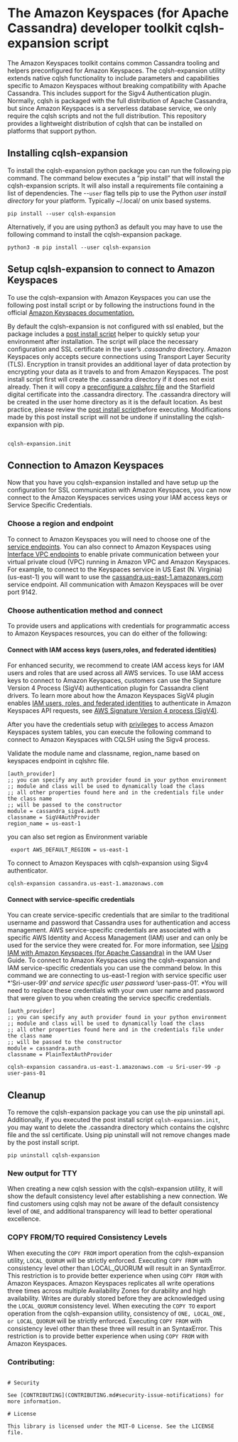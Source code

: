 
# The Amazon Keyspaces (for Apache Cassandra) developer toolkit cqlsh-expansion script

The Amazon Keyspaces toolkit contains common Cassandra tooling and helpers preconfigured for Amazon Keyspaces. The cqlsh-expansion utility extends native cqlsh functionality to include parameters and capabilities specific to Amazon Keyspaces without breaking compatibility with Apache Cassandra. This includes support for the Sigv4 Authentication plugin. Normally, cqlsh is packaged with the full distribution of Apache Cassandra, but since Amazon Keyspaces is a serverless database service, we only require the cqlsh scripts and not the full distribution. This repository provides a lightweight distribution of cqlsh that can be installed on platforms that support python. 


## Installing cqlsh-expansion

To install the cqlsh-expansion python package you can run the following pip command. The command below executes a “pip install” that will install the cqlsh-expansion scripts. It will also install a requirements file containing a list of dependencies. The --`user` flag tells pip to use the Python *user install directory* for your platform. Typically ~/.local/ on unix based systems. 

```
pip install --user cqlsh-expansion 
```

Alternatively, if you are using python3 as default you may have to use the following command to install the cqlsh-expansion package. 

```
python3 -m pip install --user cqlsh-expansion
```

## Setup cqlsh-expansion to connect to Amazon Keyspaces

To use the cqlsh-expansion with Amazon Keyspaces you can use the following post install script or by following the instructions found in the official [Amazon Keyspaces documentation.](https://docs.aws.amazon.com/keyspaces/latest/devguide/programmatic.cqlsh.html) 

By default the cqlsh-expansion is not configured with ssl enabled, but the package includes a [post install script](https://github.com/aws-samples/amazon-keyspaces-toolkit/blob/master/cqlsh-expansion/config/post_install.py) helper to quickly setup your environment after installation. The script will place the necessary configuration and SSL certificate in the user’s *.cassandra* directory. Amazon Keyspaces only accepts secure connections using Transport Layer Security (TLS). Encryption in transit provides an additional layer of data protection by encrypting your data as it travels to and from Amazon Keyspaces. The post install script first will create the .cassandra directory if it does not exist already. Then it will copy a [preconfigure a cqlshrc file](https://github.com/aws-samples/amazon-keyspaces-toolkit/blob/master/cqlsh-expansion/config/cqlshrc_template) and the Starfield digital certificate into the .cassandra directory. The .cassandra directory will be created in the user home directory as it is the default location. As best practice, please review the [post install script](https://github.com/aws-samples/amazon-keyspaces-toolkit/blob/master/cqlsh-expansion/config/post_install.py)before executing. Modifications made by this post install script will not be undone if uninstalling the cqlsh-expansion with pip. 

```

cqlsh-expansion.init

```

## Connection to Amazon Keyspaces

Now that you have you cqlsh-expansion installed and have setup up the configuration for SSL communication with Amazon Keyspaces, you can now connect to the Amazon Keyspaces services using your IAM access keys or Service Specific Credentials. 

### Choose a region and endpoint

To connect to Amazon Keyspaces you will need to choose one of the [service endpoints](https://docs.aws.amazon.com/keyspaces/latest/devguide/programmatic.endpoints.html). You can also connect to Amazon Keyspaces using [Interface VPC endpoints](https://docs.aws.amazon.com/keyspaces/latest/devguide/vpc-endpoints.html) to enable private communication between your virtual private cloud (VPC) running in Amazon VPC and Amazon Keyspaces. For example, to connect to the Keyspaces service in US East (N. Virginia) (us-east-1) you will want to use the [cassandra.us-east-1.amazonaws.com](http://cassandra.us-east-1.amazonaws.com/) service endpoint.  All communication with Amazon Keyspaces will be over port 9142. 

### Choose authentication method and connect
To provide users and applications with credentials for programmatic access to Amazon Keyspaces resources, you can do either of the following:

#### Connect with IAM access keys (users,roles, and federated identities)

For enhanced security, we recommend to create IAM access keys for IAM users and roles that are used across all AWS services. To use IAM access keys to connect to Amazon Keyspaces, customers can use the Signature Version 4 Process (SigV4) authentication plugin for Cassandra client drivers. To learn more about how the Amazon Keyspaces SigV4 plugin enables [IAM users, roles, and federated identities](https://docs.aws.amazon.com/IAM/latest/UserGuide/id_roles.html) to authenticate in Amazon Keyspaces API requests, see [AWS Signature Version 4 process (SigV4)](https://docs.aws.amazon.com/general/latest/gr/signature-version-4.html). 

After you have the credentials setup with [privileges](https://docs.aws.amazon.com/keyspaces/latest/devguide/security_iam_service-with-iam.html) to access Amazon Keyspaces system tables, you can execute the following command to connect to Amazon Keyspaces with CQLSH using the Sigv4 process.  

Validate the module name and classname, region_name based on keyspaces endpoint in cqlshrc file. 

```
[auth_provider]
;; you can specify any auth provider found in your python environment
;; module and class will be used to dynamically load the class
;; all other properties found here and in the credentials file under the class name
;; will be passed to the constructor
module = cassandra_sigv4.auth
classname = SigV4AuthProvider
region_name = us-east-1
```
you can also set region as Environment variable

```
 export AWS_DEFAULT_REGION = us-east-1
```

To connect to Amazon Keyspaces with cqlsh-expansion using Sigv4 authenticator.  
```
cqlsh-expansion cassandra.us-east-1.amazonaws.com 
```

#### Connect with service-specific credentials

You can create service-specific credentials that are similar to the traditional username and password that Cassandra uses for authentication and access management. AWS service-specific credentials are associated with a specific AWS Identity and Access Management (IAM) user and can only be used for the service they were created for. For more information, see [Using IAM with Amazon Keyspaces (for Apache Cassandra)](http://using%20iam%20with%20amazon%20keyspaces%20%28for%20apache%20cassandra%29/) in the IAM User Guide. To connect to Amazon Keyspaces using the cqlsh-expansion and IAM service-specific credentials you can use the command below. In this command we are connecting to us-east-1 region with service specific user *‘Sri-user-99’ *and service specific user password* ‘user-pass-01’. *You will need to replace these credentials with your own user name and password that were given to you when creating the service specific credentials. 


```
[auth_provider]
;; you can specify any auth provider found in your python environment
;; module and class will be used to dynamically load the class
;; all other properties found here and in the credentials file under the class name
;; will be passed to the constructor
module = cassandra.auth
classname = PlainTextAuthProvider
```

```
cqlsh-expansion cassandra.us-east-1.amazonaws.com -u Sri-user-99 -p user-pass-01
```


## Cleanup
To remove the cqlsh-expansion package you can use the pip uninstall api. Additionally, if you executed the post install script ```cqlsh-expansion.init```, you may want to delete the .cassandra directory which contains the cqlshrc file and the ssl certificate. Using pip uninstall will not remove changes made by the post install script. 

```
pip uninstall cqlsh-expansion
```

### New output for TTY

When creating a new cqlsh session with the cqlsh-expansion utility, it will show the default consistency level after establishing a new connection. We find customers using cqlsh may not be aware of the default consistency level of `ONE`, and additional transparency will lead to better operational excellence.

### COPY FROM/TO required Consistency Levels

When executing the `COPY FROM` import operation from the cqlsh-expansion utility, `LOCAL_QUORUM` will be strictly enforced. Executing `COPY FROM` with consistency level other than LOCAL_QUORUM will result in an SyntaxError. This restriction is to provide better experience when using `COPY FROM` with Amazon Keyspaces. Amazon Keyspaces replicates all write operations three times across multiple Availability Zones for durability and high availability. Writes are durably stored before they are acknowledged using the `LOCAL_QUORUM` consistency level.
When executing the `COPY TO` export operation from the cqlsh-expansion utility, consistency of `ONE, LOCAL_ONE, or LOCAL_QUORUM` will be strictly enforced. Executing `COPY FROM` with consistency level other than these three will result in an SyntaxError. This restriction is to provide better experience when using `COPY FROM` with Amazon Keyspaces. 

### Contributing:

```

# Security

See [CONTRIBUTING](CONTRIBUTING.md#security-issue-notifications) for more information.

# License

This library is licensed under the MIT-0 License. See the LICENSE file.
```

